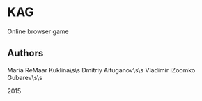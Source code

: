 # KAG 
Online browser game

Authors
-------
Maria ReMaar Kuklina\s\s
Dmitriy Aituganov\s\s
Vladimir iZoomko Gubarev\s\s

2015
